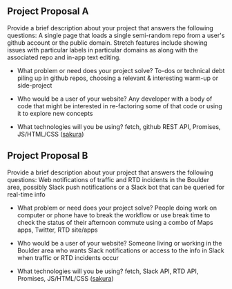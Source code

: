 ## Project Proposal A

Provide a brief description about your project that answers the following questions:
  A single page that loads a single semi-random repo from a user's github
  account or the public domain. Stretch features include showing issues
  with particular labels in particular domains as along with the associated
  repo and in-app text editing.

* What problem or need does your project solve?
    To-dos or technical debt piling up in github repos, choosing a relevant &
    interesting warm-up or side-project

* Who would be a user of your website?
    Any developer with a body of code that might be interested in re-factoring
    some of that code or using it to explore new concepts

* What technologies will you be using?
    fetch, github REST API, Promises, JS/HTML/CSS ([sakura](https://oxal.org/projects/sakura/))

## Project Proposal B

Provide a brief description about your project that answers the following questions:
  Web notifications of traffic and RTD incidents in the Boulder area, possibly
  Slack push notifications or a Slack bot that can be queried for real-time info

* What problem or need does your project solve?
  People doing work on computer or phone have to break the workflow or use
  break time to check the status of their afternoon commute using a combo of Maps
  apps, Twitter, RTD site/apps

* Who would be a user of your website?
  Someone living or working in the Boulder area who wants Slack notifications or access
  to the info in Slack when traffic or RTD incidents occur

* What technologies will you be using?
    fetch, Slack API, RTD API, Promises, JS/HTML/CSS ([sakura](https://oxal.org/projects/sakura/))
